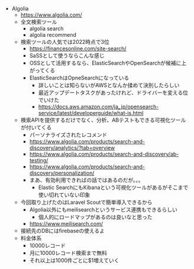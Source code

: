 - Algolia
    - https://www.algolia.com/
    - 全文検索ツール
        - algolia search
        - algolia recommend
    - 検索ツールの人気では2022時点で3位
        - https://financesonline.com/site-search/
        - SaSSとして使うならこんな感じ
        - OSSとして活用するなら、ElasticSearchやOpenSearchが候補に上がってくる
        - ElasticSearchはOpneSearchになっている
            - 詳しいことは知らないがAWSとなんか揉めて決別したらしい
            - 最近アップデートタスクがあったけれど、ドライバーを変える位でいけた
            - https://docs.aws.amazon.com/ja_jp/opensearch-service/latest/developerguide/what-is.html
    - 検索APIを提供するだけでなく、分析、ABテストもできる可視化ツールが付いてくる
        - パーソナライズされたレコメンド
        - https://www.algolia.com/products/search-and-discovery/analytics/?tab=overview
        - https://www.algolia.com/products/search-and-discovery/ab-testing/
        - https://www.algolia.com/products/search-and-discovery/personalization/
        - まあ、有効利用できればの話ではあるのだが。。。
            - Elastic SearchにもKibanaという可視化ツールがあるがそこまで使い切れていない印象
    - 今回取り上げたのはLaravel Scoutで簡単導入できるから
        - Algolia以外にもmeilisearchというサービス連携もできるらしい
            - 個人的にロードマップがあるのは良いなと思った
        - https://www.meilisearch.com/
    - 接続先のDBにはfirebaseの使えるよ
    - 料金体系
        - 10000レコード
        - 月に10000レコード検索まで無料
        - それ以上は1000件ごとに$1増えていく
